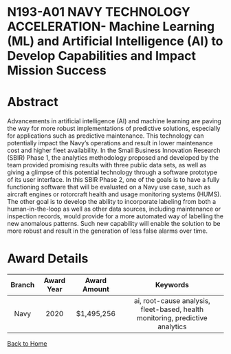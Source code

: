 
N193-A01 NAVY TECHNOLOGY ACCELERATION- Machine Learning (ML) and Artificial Intelligence (AI) to Develop Capabilities and Impact Mission Success
================================================================================================================================================

# Abstract


Advancements in artificial intelligence (AI) and machine learning are paving the way for more robust implementations of predictive solutions, especially for applications such as predictive maintenance. This technology can potentially impact the Navy’s operations and result in lower maintenance cost and higher fleet availability. In the Small Business Innovation Research (SBIR) Phase 1, the analytics methodology proposed and developed by the team provided promising results with three public data sets, as well as giving a glimpse of this potential technology through a software prototype of its user interface. In this SBIR Phase 2, one of the goals is to have a fully functioning software that will be evaluated on a Navy use case, such as aircraft engines or rotorcraft health and usage monitoring systems (HUMS). The other goal is to develop the ability to incorporate labeling from both a human-in-the-loop as well as other data sources, including maintenance or inspection records, would provide for a more automated way of labelling the new anomalous patterns. Such new capability will enable the solution to be more robust and result in the generation of less false alarms over time.  

# Award Details

|Branch|Award Year|Award Amount|Keywords|
| :---: | :---: | :---: | :---: |
|Navy|2020|$1,495,256|ai, root-cause analysis, fleet-based, health monitoring, predictive analytics|
  
  


[Back to Home](https://github.com/chrischow/dod_sbir_awards/Reports/JH/#2106)